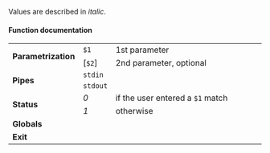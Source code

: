 Values are described in *italic*. 

#### Function documentation

<table>
        <tr><td rowspan="2"><b>Parametrization</b></td>
		<td><code>$1</code></td><td width="90%">1st parameter</td></tr>
	<tr>	<td>[<code>$2</code>]</td><td>2nd parameter, optional</td></tr>
        <tr><td rowspan="2"><b>Pipes</b></td>
		<td><code>stdin</code></td><td></td></tr>
	<tr>	<td><code>stdout</code></td><td></td></tr>
        <tr><td rowspan="2"><b>Status</b></td>
		<td><em>0</em></td><td>if the user entered a <code>$1</code> match</td></tr>
	<tr>	<td><em>1</em></td><td>otherwise</td></tr>
	<tr><td><b>Globals</b></td><td></td><td></td></tr>
	<tr><td><b>Exit</b></td><td></td><td></td></tr>	
</table>
